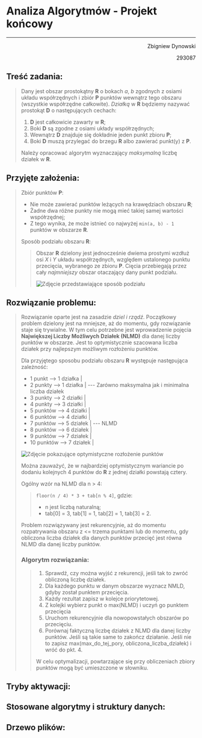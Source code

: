 # Analiza Algorytmów - Projekt końcowy

---

<p align="right"> Zbigniew Dynowski</p>

<p align="right">293087</p>

## Treść zadania:

> Dany jest obszar prostokątny **R** o bokach *a*, *b* zgodnych z osiami układu współrzędnych i zbiór **P** punktów wewnątrz tego obszaru (wszystkie współrzędne całkowite). *Działką* w **R** będziemy nazywać prostokąt **D** o następujących cechach:
>
> 1. **D** jest całkowicie zawarty w **R**;
> 2. Boki **D** są zgodne z osiami układy współrzędnych;
> 3. Wewnątrz **D** znajduje się dokładnie jeden punkt zbioru **P**;
> 4. Boki **D** muszą przylegać do brzegu **R** albo zawierać punkt(y) z **P**.
>
> Należy opracować algorytm wyznaczający *maksymalną* liczbę działek w **R**.

## Przyjęte założenia:

> Zbiór punktów **P**:
>
> * Nie może zawierać punktów leżących na krawędziach obszaru **R**;
> * Żadne dwa różne punkty nie mogą mieć takiej samej wartości współrzędnej;
> * Z tego wynika, że może istnieć co najwyżej `min(a, b) - 1` punktów w obszarze **R**.
>
> Sposób podziału obszaru **R**:
>
> > Obszar **R** dzielony jest jednocześnie dwiema prostymi wzdłuż osi *X* i *Y* układu współrzędnych, względem ustalonego punktu przecięcia, wybranego ze zbioru **P**. Cięcia przebiegają przez cały *najmniejszy* obszar otaczający dany punkt podziału.
> >
> > ![Zdjęcie przedstawiające sposób podziału](/path "Podział na zdjęciu następuje zgodnie z numeracją punktów przecięcia")

## Rozwiązanie problemu:

> Rozwiązanie oparte jest na zasadzie *dziel i rządź*. Początkowy problem dzielony jest na mniejsze, aż do momentu, gdy rozwiązanie staje się trywialne. W tym celu potrzebne jest wprowadzenie pojęcia **Największej Liczby Możliwych Działek (NLMD)** dla danej liczby punktów w obszarze. Jest to optymistycznie szacowana liczba działek przy najlepszym możliwym rozłożeniu punktów. 
>
> Dla przyjętego sposobu podziału obszaru **R** występuje następująca zależność:
>
> * 1 punkt  -->  1 działka   |
> * 2 punkty  -->  1 działka | --- Zarówno maksymalna jak i minimalna liczba działek
> * 3 punkty  -->  2 działki  |
> * 4 punkty  -->  3 działki         |
> * 5 punktów  -->  4 działki      |
> * 6 punktów  -->  4 działki      |
> * 7 punktów  -->  5 działek     | --- NLMD
> * 8 punktów  -->  6 działek     |
> * 9 punktów  -->  7 działek     |
> * 10 punktów  -->  7 działek   |
>
> ![Zdjęcie pokazujące optymistyczne rozłożenie punktów](/path "Działki przy optymistycznym rozłożeniu punktów")
>
> Można zauważyć, że w najbardziej optymistycznym wariancie po dodaniu kolejnych 4 punktów do **R** z jednej działki powstają cztery.
>
> Ogólny wzór na NLMD dla n > 4:
>
> > `floor(n / 4) * 3 + tab[n % 4]`, gdzie:
> >
> > * n jest liczbą naturalną;
> > * tab[0] = 3, tab[1] = 1, tab[2] = 1, tab[3] = 2.
>
> Problem rozwiązywany jest rekurencyjnie, aż do momentu rozpatrywania obszaru z <= trzema punktami lub do momentu, gdy obliczona liczba działek dla danych punktów przecięć jest równa NLMD dla danej liczby punktów. 
>
> ### Algorytm rozwiązania:
>
> >1. Sprawdź, czy można wyjść z rekurencji, jeśli tak to zwróć obliczoną liczbę działek.
> >2. Dla każdego punktu w danym obszarze wyznacz NMLD, gdyby został punktem przecięcia.
> >3. Każdy rezultat zapisz w kolejce priorytetowej.
> >4. Z kolejki wybierz punkt o max(NLMD) i uczyń go punktem przecięcia
> >5. Uruchom rekurencyjnie dla nowopowstałych obszarów po przecięciu.
> >6. Porównaj faktyczną liczbę działek z NLMD dla danej liczby punktów. Jeśli są takie same to zakończ działanie. Jeśli nie to zapisz max(max_do_tej_pory, obliczona_liczba_działek) i wróć do pkt. 4.
> >
> >W celu optymalizacji, powtarzające się przy obliczeniach zbiory punktów mogą być umieszczone w słowniku.

## Tryby aktywacji:



## Stosowane algorytmy i struktury danych:



## Drzewo plików:





